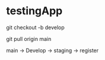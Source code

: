 # testingApp

git checkout -b develop



git pull origin main

main -> Develop -> staging -> register